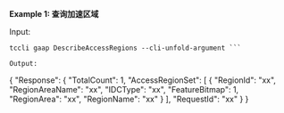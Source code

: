 **Example 1: 查询加速区域**



Input: 

```
tccli gaap DescribeAccessRegions --cli-unfold-argument ```

Output: 
```
{
    "Response": {
        "TotalCount": 1,
        "AccessRegionSet": [
            {
                "RegionId": "xx",
                "RegionAreaName": "xx",
                "IDCType": "xx",
                "FeatureBitmap": 1,
                "RegionArea": "xx",
                "RegionName": "xx"
            }
        ],
        "RequestId": "xx"
    }
}
```

